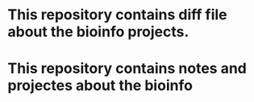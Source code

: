 # This repository contains diff file about the bioinfo projects.
# This repository contains notes and projectes about the bioinfo
